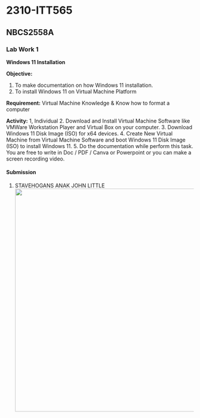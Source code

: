 # 2310-ITT565
## NBCS2558A
### Lab Work 1
**Windows 11 Installation**

**Objective:**
1. To make documentation on how Windows 11 installation.
2. To install Windows 11 on Virtual Machine Platform

**Requirement:** Virtual Machine Knowledge & Know how to format a computer

**Activity:**
1, Individual
2. Download and Install Virtual Machine Software like VMWare Workstation Player and Virtual Box on your computer.
3. Download Windows 11 Disk Image (ISO) for x64 devices.
4. Create New Virtual Machine from Virtual Machine Software and boot Windows 11 Disk Image (ISO) to install Windows 11.
5. Do the documentation while perform this task. You are free to write in Doc / PDF / Canva or Powerpoint or you can make a screen recording video.

#### Submission
1. STAVEHOGANS ANAK JOHN LITTLE
[<img src="https://static1.makeuseofimages.com/wordpress/wp-content/uploads/2016/10/top-windows-media-players.jpg" width="600" 
/>](https://www.canva.com/design/DAFxhn18qlk/y3lgPjg7FP4AWf7cP0pXDA/watch?utm_content=DAFxhn18qlk&utm_campaign=designshare&utm_medium=link&utm_source=editor)
